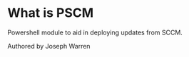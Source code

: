 # What is PSCM

Powershell module to aid in deploying updates from SCCM.

Authored by Joseph Warren
